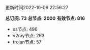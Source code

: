 更新时间2022-10-09 22:56:27

**总订阅: 73**
**总节点: 2000**
**有效节点: 816**
- ss节点: 496
- v2ray节点: 263
- trojan节点: 57
